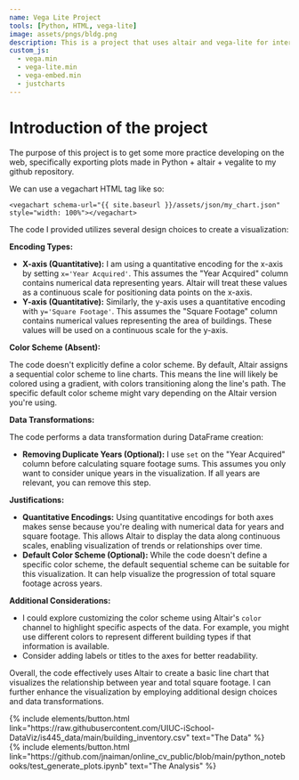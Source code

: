 ```yaml
---
name: Vega Lite Project
tools: [Python, HTML, vega-lite]
image: assets/pngs/bldg.png
description: This is a project that uses altair and vega-lite for interactive viz!
custom_js:
  - vega.min
  - vega-lite.min
  - vega-embed.min
  - justcharts
---
```



# Introduction of the project

The purpose of this project is to get some more practice developing on the web, specifically exporting plots made in Python + altair + vegalite to my github repository.

We can use a vegachart HTML tag like so:

```
<vegachart schema-url="{{ site.baseurl }}/assets/json/my_chart.json" style="width: 100%"></vegachart>
```

<vegachart schema-url="{{ site.baseurl }}/assets/json/my_chart.json" style="width: 100%"></vegachart>


The code I provided utilizes several design choices to create a visualization:

**Encoding Types:**

- **X-axis (Quantitative):** I am using a quantitative encoding for the x-axis by setting `x='Year Acquired'`. This assumes the "Year Acquired" column contains numerical data representing years. Altair will treat these values as a continuous scale for positioning data points on the x-axis.
- **Y-axis (Quantitative):** Similarly, the y-axis uses a quantitative encoding with `y='Square Footage'`. This assumes the "Square Footage" column contains numerical values representing the area of buildings. These values will be used on a continuous scale for the y-axis.

**Color Scheme (Absent):**

The code doesn't explicitly define a color scheme. By default, Altair assigns a sequential color scheme to line charts. This means the line will likely be colored using a gradient, with colors transitioning along the line's path. The specific default color scheme might vary depending on the Altair version you're using.

**Data Transformations:**

The code performs a data transformation during DataFrame creation:

- **Removing Duplicate Years (Optional):** I use `set` on the "Year Acquired" column before calculating square footage sums. This assumes you only want to consider unique years in the visualization. If all years are relevant, you can remove this step.

**Justifications:**

- **Quantitative Encodings:** Using quantitative encodings for both axes makes sense because you're dealing with numerical data for years and square footage. This allows Altair to display the data along continuous scales, enabling visualization of trends or relationships over time.
- **Default Color Scheme (Optional):** While the code doesn't define a specific color scheme, the default sequential scheme can be suitable for this visualization. It can help visualize the progression of total square footage across years.

**Additional Considerations:**

- I could explore customizing the color scheme using Altair's `color` channel to highlight specific aspects of the data. For example, you might use different colors to represent different building types if that information is available.
- Consider adding labels or titles to the axes for better readability.

Overall, the code effectively uses Altair to create a basic line chart that visualizes the relationship between year and total square footage. I can further enhance the visualization by employing additional design choices and data transformations.




<!-- these are written in a combo of html and liquid --> 

<div class="left">
{% include elements/button.html link="https://raw.githubusercontent.com/UIUC-iSchool-DataViz/is445_data/main/building_inventory.csv" text="The Data" %}
</div>

<div class="right">
{% include elements/button.html link="https://github.com/jnaiman/online_cv_public/blob/main/python_notebooks/test_generate_plots.ipynb" text="The Analysis" %}
</div>

